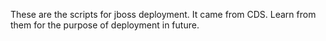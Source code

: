 These are the scripts for jboss deployment. 
It came from CDS. Learn from them for the purpose of deployment in future. 
